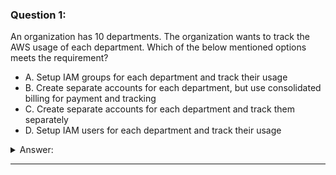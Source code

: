 ### Question 1:

An organization has 10 departments. The organization wants to track the AWS usage of each department. Which of the below mentioned options meets the requirement?

- A. Setup IAM groups for each department and track their usage
- B. Create separate accounts for each department, but use consolidated billing for payment and tracking
- C. Create separate accounts for each department and track them separately
- D. Setup IAM users for each department and track their usage

<details><summary>Answer:</summary><p>
[B]

Explanation:

Question 9@http://jayendrapatil.com/aws-consolidated-billing/

</p></details><hr>


